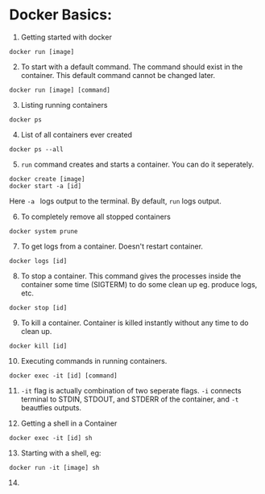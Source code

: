 # Docker Basics:
1. Getting started with docker
```
docker run [image]
```
2. To start with a default command. The command should exist in the container. This default command cannot be changed later.
```
docker run [image] [command]
```
3. Listing running containers
```
docker ps
```
4. List of all containers ever created
```
docker ps --all
```
5. ```run``` command creates and starts a container. You can do it seperately.
```
docker create [image] 
docker start -a [id]
````
  Here ```-a ```  logs output to the terminal. By default, ```run``` logs output.  
  
6. To completely remove all stopped containers
```
docker system prune
```
7. To get logs from a container. Doesn't restart container.
```
docker logs [id]
```
8. To stop a container. This command gives the processes inside the container some time (SIGTERM) to do some clean up eg. produce logs, etc.
```
docker stop [id]
```
9. To kill a container. Container is killed instantly without any time to do clean up.
```
docker kill [id]
```
10. Executing commands in running containers.
```
docker exec -it [id] [command]
```
11.  ```-it``` flag is actually combination of two seperate flags. ```-i``` connects terminal to STDIN, STDOUT, and STDERR of the container, and ```-t``` beautfies outputs.  
  
12. Getting a shell in a Container
```
docker exec -it [id] sh
```
13. Starting with a shell, eg:
```
docker run -it [image] sh
```
14. 



